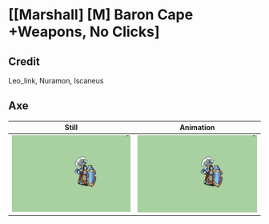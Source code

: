 # [\[Marshall\] \[M\] Baron Cape +Weapons, No Clicks]

## Credit

Leo_link, Nuramon, Iscaneus
	
## Axe

| Still | Animation |
| :---: | :-------: |
| ![Axe still](./Axe_000.png) | ![Axe animation](./Axe.gif) |
